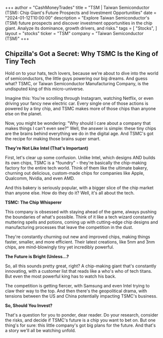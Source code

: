 +++
author = "CashMoneyTrades"
title = "TSM |  Taiwan Semiconductor (TSM): Chip Giant's Future Prospects and Investment Opportunities"
date = "2024-01-12T10:00:00"
description = "Explore Taiwan Semiconductor's (TSM) future prospects and discover investment opportunities in the chip giant. Analyze its dominance, growth drivers, and risks."
tags = [
"Stocks",
]
layout = "stocks"
ticker = "TSM"
company = "Taiwan Semiconductor (TSM)"
+++
        


## Chipzilla's Got a Secret: Why TSMC Is the King of Tiny Tech

Hold on to your hats, tech lovers, because we're about to dive into the world of semiconductors, the little guys powering our big dreams. And guess what? TSMC, or Taiwan Semiconductor Manufacturing Company, is the undisputed king of this micro-universe.

Imagine this: You're scrolling through Instagram, watching Netflix, or even driving your fancy new electric car.  Every single one of those actions is powered by a tiny chip, and TSMC makes more of those chips than anyone else on the planet. 

Now, you might be wondering: "Why should I care about a company that makes things I can't even see?" Well, the answer is simple: these tiny chips are the brains behind everything we do in the digital age.  And TSMC's got the recipe for making those brains super smart.

**They're Not Like Intel (That's Important)**

First, let's clear up some confusion. Unlike Intel, which designs AND builds its own chips, TSMC is a "foundry" - they're basically the chip-making factory for the entire tech world. Think of them like the ultimate bakery, churning out delicious, custom-made chips for companies like Apple, Qualcomm, Nvidia, and even AMD.  

And this bakery is seriously popular, with a bigger slice of the chip market than anyone else. How do they do it?  Well, it's all about the tech.

**TSMC: The Chip Whisperer**

This company is obsessed with staying ahead of the game, always pushing the boundaries of what's possible.  Think of it like a tech wizard constantly muttering spells and potions,  coming up with cutting-edge chip designs and manufacturing processes that leave the competition in the dust.

They're constantly churning out new and improved chips, making things faster, smaller, and more efficient.  Their latest creations, like 5nm and 3nm chips, are mind-blowingly tiny yet incredibly powerful.

**The Future is Bright (Unless...?**

So, all this sounds pretty great, right? A chip-making giant that's constantly innovating, with a customer list that reads like a who's who of tech titans. But even the most powerful king has to watch his back. 

The competition is getting fiercer, with Samsung and even Intel trying to claw their way to the top.  And then there's the geopolitical drama, with tensions between the US and China potentially impacting TSMC's business. 

**So, Should You Invest?**

That's a question for you to ponder, dear reader.  Do your research, consider the risks, and decide if TSMC's future is a chip you want to bet on. But one thing's for sure: this little company's got big plans for the future.  And that's a story we'll all be watching unfold. 

        
